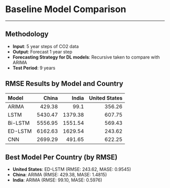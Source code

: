 # Baseline Model Comparison

---

## Methodology

- **Input**: 5 year steps of CO2 data
- **Output**: Forecast 1 year step
- **Forecasting Strategy for DL models**: Recursive taken to compare with ARIMA
- **Test Period**: 9 years

## RMSE Results by Model and Country

| Model   |   China |   India |   United States |
|:--------|--------:|--------:|----------------:|
| ARIMA   |  429.38 |   99.1  |          356.26 |
| LSTM    | 5430.47 | 1379.38 |          607.75 |
| Bi-LSTM | 5556.95 | 1551.54 |          569.43 |
| ED-LSTM | 6162.63 | 1629.54 |          243.62 |
| CNN     | 2699.29 |  491.65 |          622.25 |

## Best Model Per Country (by RMSE)

- **United States**: ED-LSTM (RMSE: 243.62, MASE: 0.9545)
- **China**: ARIMA (RMSE: 429.38, MASE: 1.4815)
- **India**: ARIMA (RMSE: 99.10, MASE: 0.5976)
